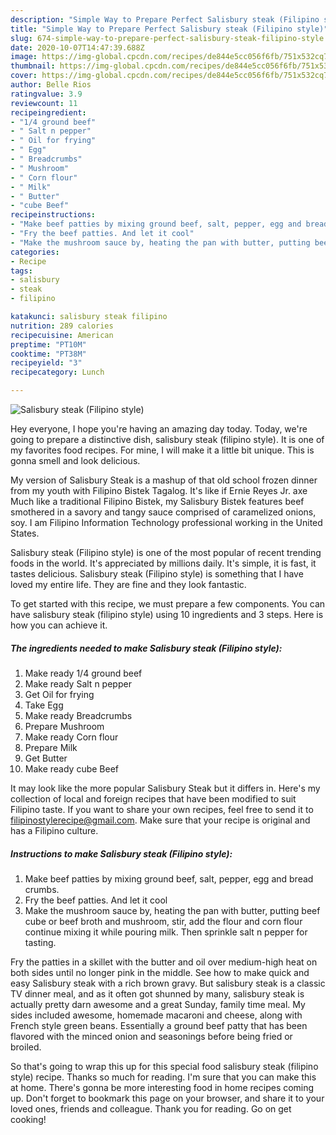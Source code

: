 ```yaml
---
description: "Simple Way to Prepare Perfect Salisbury steak (Filipino style)"
title: "Simple Way to Prepare Perfect Salisbury steak (Filipino style)"
slug: 674-simple-way-to-prepare-perfect-salisbury-steak-filipino-style
date: 2020-10-07T14:47:39.688Z
image: https://img-global.cpcdn.com/recipes/de844e5cc056f6fb/751x532cq70/salisbury-steak-filipino-style-recipe-main-photo.jpg
thumbnail: https://img-global.cpcdn.com/recipes/de844e5cc056f6fb/751x532cq70/salisbury-steak-filipino-style-recipe-main-photo.jpg
cover: https://img-global.cpcdn.com/recipes/de844e5cc056f6fb/751x532cq70/salisbury-steak-filipino-style-recipe-main-photo.jpg
author: Belle Rios
ratingvalue: 3.9
reviewcount: 11
recipeingredient:
- "1/4 ground beef"
- " Salt n pepper"
- " Oil for frying"
- " Egg"
- " Breadcrumbs"
- " Mushroom"
- " Corn flour"
- " Milk"
- " Butter"
- "cube Beef"
recipeinstructions:
- "Make beef patties by mixing ground beef, salt, pepper, egg and bread crumbs."
- "Fry the beef patties. And let it cool"
- "Make the mushroom sauce by, heating the pan with butter, putting beef cube or beef broth and mushroom, stir, add the flour and corn flour continue mixing it while pouring milk. Then sprinkle salt n pepper for tasting."
categories:
- Recipe
tags:
- salisbury
- steak
- filipino

katakunci: salisbury steak filipino 
nutrition: 289 calories
recipecuisine: American
preptime: "PT10M"
cooktime: "PT38M"
recipeyield: "3"
recipecategory: Lunch

---
```



![Salisbury steak (Filipino style)](https://img-global.cpcdn.com/recipes/de844e5cc056f6fb/751x532cq70/salisbury-steak-filipino-style-recipe-main-photo.jpg)

Hey everyone, I hope you're having an amazing day today. Today, we're going to prepare a distinctive dish, salisbury steak (filipino style). It is one of my favorites food recipes. For mine, I will make it a little bit unique. This is gonna smell and look delicious.

My version of Salisbury Steak is a mashup of that old school frozen dinner from my youth with Filipino Bistek Tagalog. It&#39;s like if Ernie Reyes Jr. axe Much like a traditional Filipino Bistek, my Salisbury Bistek features beef smothered in a savory and tangy sauce comprised of caramelized onions, soy. I am Filipino Information Technology professional working in the United States.

Salisbury steak (Filipino style) is one of the most popular of recent trending foods in the world. It's appreciated by millions daily. It's simple, it is fast, it tastes delicious. Salisbury steak (Filipino style) is something that I have loved my entire life. They are fine and they look fantastic.


To get started with this recipe, we must prepare a few components. You can have salisbury steak (filipino style) using 10 ingredients and 3 steps. Here is how you can achieve it.

<!--inarticleads1-->

##### The ingredients needed to make Salisbury steak (Filipino style):

1. Make ready 1/4 ground beef
1. Make ready  Salt n pepper
1. Get  Oil for frying
1. Take  Egg
1. Make ready  Breadcrumbs
1. Prepare  Mushroom
1. Make ready  Corn flour
1. Prepare  Milk
1. Get  Butter
1. Make ready cube Beef


It may look like the more popular Salisbury Steak but it differs in. Here&#39;s my collection of local and foreign recipes that have been modified to suit Filipino taste. If you want to share your own recipes, feel free to send it to filipinostylerecipe@gmail.com. Make sure that your recipe is original and has a Filipino culture. 

<!--inarticleads2-->

##### Instructions to make Salisbury steak (Filipino style):

1. Make beef patties by mixing ground beef, salt, pepper, egg and bread crumbs.
1. Fry the beef patties. And let it cool
1. Make the mushroom sauce by, heating the pan with butter, putting beef cube or beef broth and mushroom, stir, add the flour and corn flour continue mixing it while pouring milk. Then sprinkle salt n pepper for tasting.


Fry the patties in a skillet with the butter and oil over medium-high heat on both sides until no longer pink in the middle. See how to make quick and easy Salisbury steak with a rich brown gravy. But salisbury steak is a classic TV dinner meal, and as it often got shunned by many, salisbury steak is actually pretty darn awesome and a great Sunday, family time meal. My sides included awesome, homemade macaroni and cheese, along with French style green beans. Essentially a ground beef patty that has been flavored with the minced onion and seasonings before being fried or broiled. 

So that's going to wrap this up for this special food salisbury steak (filipino style) recipe. Thanks so much for reading. I'm sure that you can make this at home. There's gonna be more interesting food in home recipes coming up. Don't forget to bookmark this page on your browser, and share it to your loved ones, friends and colleague. Thank you for reading. Go on get cooking!
